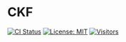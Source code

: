 # CKF

[![CI Status](https://github.com/AUTOM77/CKF/workflows/CI/badge.svg)](https://github.com/AUTOM77/CKF/actions?query=workflow:bot)
[![License: MIT](https://img.shields.io/badge/license-MIT-blue.svg)](https://github.com/AUTOM77/CKF)
[![Visitors](https://api.visitorbadge.io/api/visitors?path=https://github.com/AUTOM77/CKF&label=Visitors%20Totay&labelColor=%23808080&countColor=%23ffa31a&style=flat&labelStyle=upper)](https://visitorbadge.io/status?path=https://github.com/AUTOM77/CKF)
